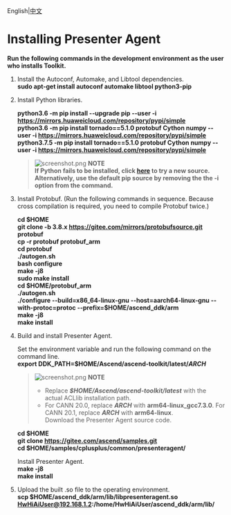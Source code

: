 English|[中文](README_200DK_CN.md)

# Installing Presenter Agent
 **Run the following commands in the development environment as the user who installs Toolkit.** 
1. Install the Autoconf, Automake, and Libtool dependencies.   
    **sudo apt-get install autoconf automake libtool python3-pip**
2. Install Python libraries.  

    **python3.6 -m pip install --upgrade pip --user -i https://mirrors.huaweicloud.com/repository/pypi/simple**    
    **python3.6 -m pip install tornado==5.1.0 protobuf Cython numpy --user -i https://mirrors.huaweicloud.com/repository/pypi/simple**  
    **python3.7.5 -m pip install tornado==5.1.0 protobuf Cython numpy --user -i https://mirrors.huaweicloud.com/repository/pypi/simple**

    >![](https://images.gitee.com/uploads/images/2020/1130/162342_1d7d35d7_7401379.png "screenshot.png") **NOTE**  
    >**If Python fails to be installed, click [here](https://bbs.huaweicloud.com/forum/thread-97632-1-1.html) to try a new source. Alternatively, use the default pip source by removing the the -i option from the command.** 
3. Install Protobuf. (Run the following commands in sequence. Because cross compilation is required, you need to compile Protobuf twice.)  

    **cd $HOME**     
    **git clone -b 3.8.x https://gitee.com/mirrors/protobufsource.git protobuf**  
    **cp -r protobuf protobuf_arm**  
    **cd protobuf**  
    **./autogen.sh**  
    **bash configure**  
    **make -j8**  
    **sudo make install**  
    **cd $HOME/protobuf_arm**  
    **./autogen.sh**  
    **./configure --build=x86_64-linux-gnu --host=aarch64-linux-gnu --with-protoc=protoc --prefix=\$HOME/ascend_ddk/arm**  
    **make -j8**  
    **make install**    

4. Build and install Presenter Agent.

    Set the environment variable and run the following command on the command line.   
    **export DDK_PATH=$HOME/Ascend/ascend-toolkit/latest/_ARCH_**   
    >![](https://images.gitee.com/uploads/images/2020/1130/162342_1d7d35d7_7401379.png "screenshot.png") **NOTE**  
    >- Replace ***$HOME/Ascend/ascend-toolkit/latest*** with the actual ACLlib installation path.   
    >- For CANN 20.0, replace ***ARCH*** with **arm64-linux_gcc7.3.0**. For CANN 20.1, replace ***ARCH*** with **arm64-linux**.   
    Download the Presenter Agent source code.  
   
     **cd $HOME**   
     **git clone https://gitee.com/ascend/samples.git**  
     **cd $HOME/samples/cplusplus/common/presenteragent/**  

    Install Presenter Agent.   
    **make -j8**   
    **make install**  

5. Upload the built .so file to the operating environment.    
    **scp $HOME/ascend_ddk/arm/lib/libpresenteragent.so HwHiAiUser@192.168.1.2:/home/HwHiAiUser/ascend_ddk/arm/lib/**     


 
